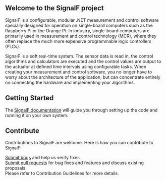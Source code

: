 ## Welcome to the SignalF project
SignalF is a configurable, modular .NET measurement and control software specially designed for operation on single-board computers such as the Raspberry Pi or the Orange Pi.
In industry, single-board computers are primarily used in measurement and control technology (MCR), where they often replace the much more expensive programmable logic controllers (PLCs).

SignalF is a soft real-time system. The sensor data is read in, the control algorithms and calculators are executed and the control values are output to the actuator at defined time intervals using configurable tasks. When creating your measurement and control software, you no longer have to worry about the architecture of the application, but can concentrate entirely on connecting the hardware and implementing your algorithms.

## Getting Started
The [SignalF documentation](https://signalfdocumentation.readthedocs.io/en/latest/getting-started/getting-started.html#) will guide you through setting up the code and running it on your own system.

## Contribute

Contributions to SignalF are welcome. Here is how you can contribute to SignalF:

[Submit bugs](https://github.com/Signal-F/SignalF.Controller/issues) and help us verify fixes.<br>
[Submit pull requests](https://github.com/Signal-F/SignalF.Controller/pulls) for bug fixes and features and discuss existing proposals.<br>
Please refer to Contribution Guidelines for more details.

